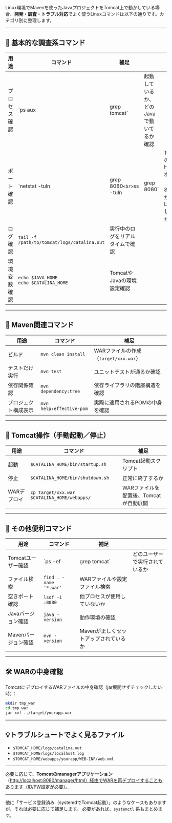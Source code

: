 Linux環境でMavenを使ったJavaプロジェクトをTomcat上で動かしている場合、**開発・調査・トラブル対応**でよく使うLinuxコマンドは以下の通りです。カテゴリ別に整理します。

---

## 🔧 基本的な調査系コマンド

| 用途     | コマンド                                         | 補足                      |                        |                                     |
| ------ | -------------------------------------------- | ----------------------- | ---------------------- | ----------------------------------- |
| プロセス確認 | \`ps aux                                     | grep tomcat\`           | 起動しているか、どのJavaで動いてるか確認 |                                     |
| ポート確認  | \`netstat -tuln                              | grep 8080`<br>`ss -tuln | grep 8080\`            | TomcatのHTTPポート（通常8080）がLISTENしてるか確認 |
| ログ確認   | `tail -f /path/to/tomcat/logs/catalina.out`  | 実行中のログをリアルタイムで確認        |                        |                                     |
| 環境変数確認 | `echo $JAVA_HOME` <br> `echo $CATALINA_HOME` | TomcatやJavaの環境設定確認      |                        |                                     |

---

## 🧪 Maven関連コマンド

| 用途         | コマンド                     | 補足                           |
| ---------- | ------------------------ | ---------------------------- |
| ビルド        | `mvn clean install`      | WARファイルの作成（`target/xxx.war`） |
| テストだけ実行    | `mvn test`               | ユニットテストが通るか確認                |
| 依存関係確認     | `mvn dependency:tree`    | 依存ライブラリの階層構造を確認              |
| プロジェクト構成表示 | `mvn help:effective-pom` | 実際に適用されるPOMの中身を確認            |

---

## 🚀 Tomcat操作（手動起動／停止）

| 用途      | コマンド                                        | 補足                      |
| ------- | ------------------------------------------- | ----------------------- |
| 起動      | `$CATALINA_HOME/bin/startup.sh`             | Tomcat起動スクリプト           |
| 停止      | `$CATALINA_HOME/bin/shutdown.sh`            | 正常に終了するか                |
| WARデプロイ | `cp target/xxx.war $CATALINA_HOME/webapps/` | WARファイルを配置後、Tomcatが自動展開 |

---

## 🧭 その他便利コマンド

| 用途           | コマンド                   | 補足                    |                 |
| ------------ | ---------------------- | --------------------- | --------------- |
| Tomcatユーザー確認 | \`ps -ef               | grep tomcat\`         | どのユーザーで実行されているか |
| ファイル検索       | `find . -name '*.war'` | WARファイルや設定ファイル検索      |                 |
| 空きポート確認      | `lsof -i :8080`        | 他プロセスが使用していないか        |                 |
| Javaバージョン確認  | `java -version`        | 動作環境の確認               |                 |
| Mavenバージョン確認 | `mvn -version`         | Mavenが正しくセットアップされているか |                 |

---

## 🛠 WARの中身確認

TomcatにデプロイするWARファイルの中身確認（jar展開せずチェックしたい時）：

```bash
mkdir tmp_war
cd tmp_war
jar xvf ../target/yourapp.war
```

---

## 💡トラブルシュートでよく見るファイル

* `$TOMCAT_HOME/logs/catalina.out`
* `$TOMCAT_HOME/logs/localhost.log`
* `$TOMCAT_HOME/webapps/yourapp/WEB-INF/web.xml`

---

必要に応じて、**Tomcatのmanagerアプリケーション**（[http://localhost:8080/manager/html）経由でWARを再デプロイすることもあります（ID/PW設定が必要）。](http://localhost:8080/manager/html）経由でWARを再デプロイすることもあります（ID/PW設定が必要）。)

---

他に「サービス登録済み（systemdでTomcat起動）」のようなケースもありますが、それは必要に応じて補足します。
必要があれば、`systemctl` 系もまとめます。
